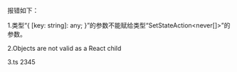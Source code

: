 报错如下：

1.类型“{ [key: string]: any; }”的参数不能赋给类型“SetStateAction<never[]>”的参数。

2.Objects are not valid as a React child

3.ts 2345